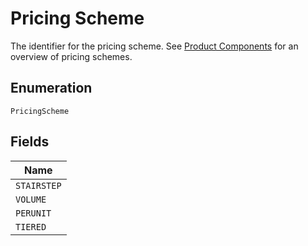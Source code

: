 
# Pricing Scheme

The identifier for the pricing scheme. See [Product Components](https://help.chargify.com/products/product-components.html) for an overview of pricing schemes.

## Enumeration

`PricingScheme`

## Fields

| Name |
|  --- |
| `STAIRSTEP` |
| `VOLUME` |
| `PERUNIT` |
| `TIERED` |

